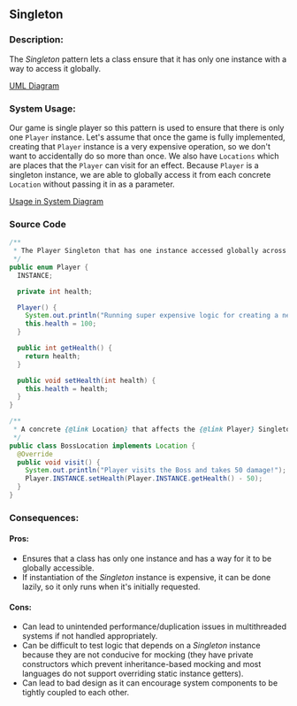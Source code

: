 ## Singleton

### Description:
The _Singleton_ pattern lets a class ensure that it has only one instance with a way to access it globally.

[UML Diagram](https://whimsical.com/singleton-AxoMNrD5SWWCfDkNfVbW7R@5QtYEQ3Nz4jB8jgGA)

### System Usage:
Our game is single player so this pattern is used to ensure that there is only one `Player` instance. Let's assume that 
once the game is fully implemented, creating that `Player` instance is a very expensive operation, so we don't want to 
accidentally do so more than once. We also have `Locations` which are places that the `Player` can visit for an effect.
Because `Player` is a singleton instance, we are able to globally access it from each concrete `Location` without 
passing it in as a parameter.

[Usage in System Diagram](https://whimsical.com/singleton-AxoMNrD5SWWCfDkNfVbW7R@or4CdLRbgivruhMFmrdtGV4V8xHusX94qB2UJYZS8)

### Source Code
```java
/**
 * The Player Singleton that has one instance accessed globally across all game locations.
 */
public enum Player {
  INSTANCE;

  private int health;

  Player() {
    System.out.println("Running super expensive logic for creating a new Player");
    this.health = 100;
  }

  public int getHealth() {
    return health;
  }

  public void setHealth(int health) {
    this.health = health;
  }
}
```

```java
/**
 * A concrete {@link Location} that affects the {@link Player} Singleton when {@link #visit()} is called
 */
public class BossLocation implements Location {
  @Override
  public void visit() {
    System.out.println("Player visits the Boss and takes 50 damage!");
    Player.INSTANCE.setHealth(Player.INSTANCE.getHealth() - 50);
  }
}

```

### Consequences:
#### Pros:
- Ensures that a class has only one instance and has a way for it to be globally accessible.
- If instantiation of the _Singleton_ instance is expensive, it can be done lazily, so it only runs when it's initially 
requested.

#### Cons:
- Can lead to unintended performance/duplication issues in multithreaded systems if not handled appropriately.
- Can be difficult to test logic that depends on a _Singleton_ instance because they are not conducive for mocking (they 
have private constructors which prevent inheritance-based mocking and most languages do not support overriding static instance getters).
- Can lead to bad design as it can encourage system components to be tightly coupled to each other.